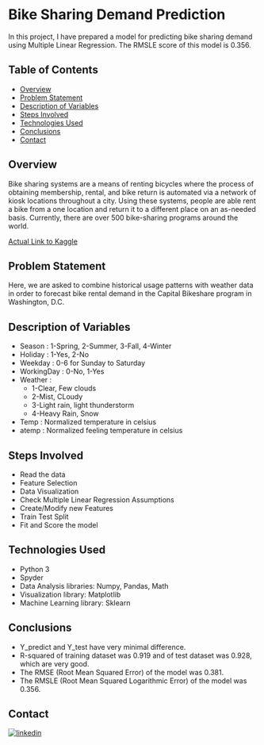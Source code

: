 
# Bike Sharing Demand Prediction

In this project, I have prepared a model for predicting bike sharing demand using Multiple Linear Regression. The RMSLE score of this model is 0.356.


## Table of Contents

- [Overview](#overview)
- [Problem Statement](#problem-statement)
- [Description of Variables](#description-of-variables)
- [Steps Involved](#steps-involved)
- [Technologies Used](#technologies-used)
- [Conclusions](#conclusions)
- [Contact](#contact)


## Overview

Bike sharing systems are a means of renting bicycles where the process of obtaining membership, rental, and bike return is automated via a network of kiosk locations throughout a city. Using these systems, people are able rent a bike from a one location and return it to a different place on an as-needed basis. Currently, there are over 500 bike-sharing programs around the world.

[Actual Link to Kaggle](https://www.kaggle.com/c/bike-sharing-demand)


## Problem Statement

Here, we are asked to combine historical usage patterns with weather data in order to forecast bike rental demand in the Capital Bikeshare program in Washington, D.C.
## Description of Variables

- Season : 1-Spring, 2-Summer, 3-Fall, 4-Winter
- Holiday : 1-Yes, 2-No
- Weekday : 0-6 for Sunday to Saturday
- WorkingDay : 0-No, 1-Yes
- Weather :
    - 1-Clear, Few clouds
    - 2-Mist, CLoudy
    - 3-Light rain, light thunderstorm
    - 4-Heavy Rain, Snow
- Temp : Normalized temperature in celsius
- atemp : Normalized feeling temperature in celsius
## Steps Involved

- Read the data
- Feature Selection
- Data Visualization
- Check Multiple Linear Regression Assumptions
- Create/Modify new Features
- Train Test Split
- Fit and Score the model
## Technologies Used

- Python 3
- Spyder
- Data Analysis libraries: Numpy, Pandas, Math
- Visualization library: Matplotlib
- Machine Learning library: Sklearn


## Conclusions

- Y_predict and Y_test have very minimal difference.
- R-squared of training dataset was 0.919 and of test dataset was 0.928, which are very good.
- The RMSE (Root Mean Squared Error) of the model was 0.381.
- The RMSLE (Root Mean Squared Logarithmic Error) of the model was 0.356.
## Contact

[![linkedin](https://img.shields.io/badge/linkedin-0A66C2?style=for-the-badge&logo=linkedin&logoColor=white)](https://www.linkedin.com/in/raghav-agarwal-/)